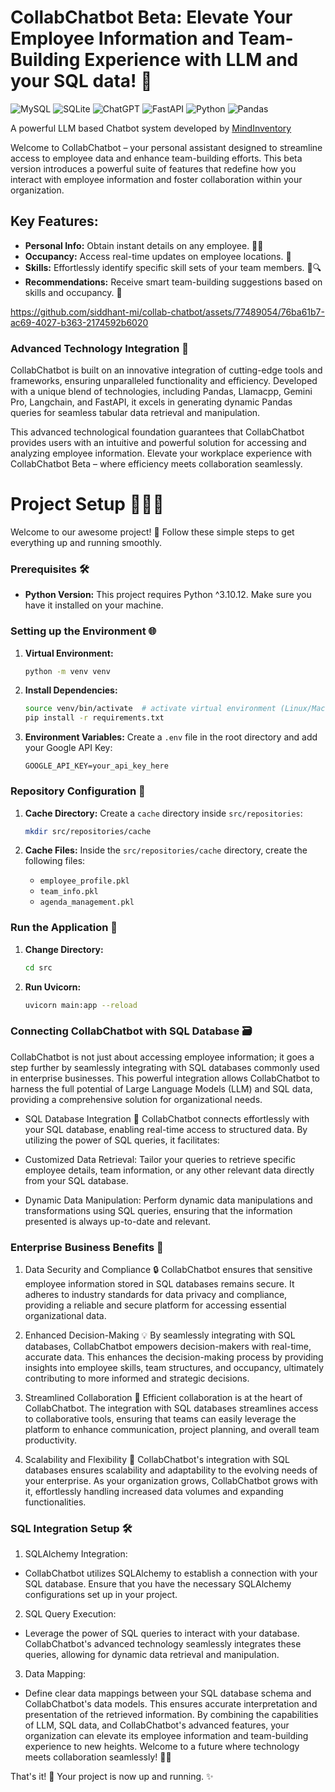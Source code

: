 # CollabChatbot Beta: Elevate Your Employee Information and Team-Building Experience with LLM and your SQL data! 🚀 

![MySQL](https://img.shields.io/badge/mysql-%2300f.svg?style=for-the-badge&logo=mysql&logoColor=white) ![SQLite](https://img.shields.io/badge/sqlite-%2307405e.svg?style=for-the-badge&logo=sqlite&logoColor=white) ![ChatGPT](https://img.shields.io/badge/chatGPT-74aa9c?style=for-the-badge&logo=openai&logoColor=white) ![FastAPI](https://img.shields.io/badge/FastAPI-005571?style=for-the-badge&logo=fastapi) ![Python](https://img.shields.io/badge/python-3670A0?style=for-the-badge&logo=python&logoColor=ffdd54) ![Pandas](https://img.shields.io/badge/pandas-%23150458.svg?style=for-the-badge&logo=pandas&logoColor=white)






A powerful LLM based Chatbot system developed by [MindInventory](https://mindinventory.com/)

Welcome to CollabChatbot – your personal assistant designed to streamline access to employee data and enhance team-building efforts. This beta version introduces a powerful suite of features that redefine how you interact with employee information and foster collaboration within your organization.

## Key Features:

- **Personal Info:** Obtain instant details on any employee. 🧑‍💼
- **Occupancy:** Access real-time updates on employee locations. 📍
- **Skills:** Effortlessly identify specific skill sets of your team members. 💼🔍
- **Recommendations:** Receive smart team-building suggestions based on skills and occupancy. 🤝

https://github.com/siddhant-mi/collab-chatbot/assets/77489054/76ba61b7-ac69-4027-b363-2174592b6020


### Advanced Technology Integration 🤖

CollabChatbot is built on an innovative integration of cutting-edge tools and frameworks, ensuring unparalleled functionality and efficiency. Developed with a unique blend of technologies, including Pandas, Llamacpp, Gemini Pro, Langchain, and FastAPI, it excels in generating dynamic Pandas queries for seamless tabular data retrieval and manipulation.

This advanced technological foundation guarantees that CollabChatbot provides users with an intuitive and powerful solution for accessing and analyzing employee information. Elevate your workplace experience with CollabChatbot Beta – where efficiency meets collaboration seamlessly. 

# Project Setup 👨‍💻🚀

Welcome to our awesome project! 🎉 Follow these simple steps to get everything up and running smoothly.

### Prerequisites 🛠️

- **Python Version:** This project requires Python ^3.10.12. Make sure you have it installed on your machine.

### Setting up the Environment 🌐

1. **Virtual Environment:**
    
    ```bash
    python -m venv venv
    ```
    
2. **Install Dependencies:**
    
    ```bash
    source venv/bin/activate  # activate virtual environment (Linux/Mac)
    pip install -r requirements.txt
    ```
    
3. **Environment Variables:**
Create a `.env` file in the root directory and add your Google API Key:
    
    ```
    GOOGLE_API_KEY=your_api_key_here
    ```
    

### Repository Configuration 📁

1. **Cache Directory:**
Create a `cache` directory inside `src/repositories`:
    
    ```bash
    mkdir src/repositories/cache
    ```
    
2. **Cache Files:**
Inside the `src/repositories/cache` directory, create the following files:
    - `employee_profile.pkl`
    - `team_info.pkl`
    - `agenda_management.pkl`

### Run the Application 🚀

1. **Change Directory:**
    
    ```bash
    cd src
    ```
    
2. **Run Uvicorn:**
    
    ```bash
    uvicorn main:app --reload
    ```

### Connecting CollabChatbot with SQL Database 🗃️

CollabChatbot is not just about accessing employee information; it goes a step further by seamlessly integrating with SQL databases commonly used in enterprise businesses. This powerful integration allows CollabChatbot to harness the full potential of Large Language Models (LLM) and SQL data, providing a comprehensive solution for organizational needs.

* SQL Database Integration 🔄
CollabChatbot connects effortlessly with your SQL database, enabling real-time access to structured data. By utilizing the power of SQL queries, it facilitates:

* Customized Data Retrieval: Tailor your queries to retrieve specific employee details, team information, or any other relevant data directly from your SQL database.

* Dynamic Data Manipulation: Perform dynamic data manipulations and transformations using SQL queries, ensuring that the information presented is always up-to-date and relevant.

### Enterprise Business Benefits 🏢

1. Data Security and Compliance 🔒
CollabChatbot ensures that sensitive employee information stored in SQL databases remains secure. It adheres to industry standards for data privacy and compliance, providing a reliable and secure platform for accessing essential organizational data.

2. Enhanced Decision-Making 💡
By seamlessly integrating with SQL databases, CollabChatbot empowers decision-makers with real-time, accurate data. This enhances the decision-making process by providing insights into employee skills, team structures, and occupancy, ultimately contributing to more informed and strategic decisions.

3. Streamlined Collaboration 👥
Efficient collaboration is at the heart of CollabChatbot. The integration with SQL databases streamlines access to collaborative tools, ensuring that teams can easily leverage the platform to enhance communication, project planning, and overall team productivity.

4. Scalability and Flexibility 🚀
CollabChatbot's integration with SQL databases ensures scalability and adaptability to the evolving needs of your enterprise. As your organization grows, CollabChatbot grows with it, effortlessly handling increased data volumes and expanding functionalities.

###  SQL Integration Setup 🛠️

1. SQLAlchemy Integration:

* CollabChatbot utilizes SQLAlchemy to establish a connection with your SQL database. Ensure that you have the necessary SQLAlchemy configurations set up in your project.

2. SQL Query Execution:

* Leverage the power of SQL queries to interact with your database. CollabChatbot's advanced technology seamlessly integrates these queries, allowing for dynamic data retrieval and manipulation.

3. Data Mapping:

* Define clear data mappings between your SQL database schema and CollabChatbot's data models. This ensures accurate interpretation and presentation of the retrieved information.
By combining the capabilities of LLM, SQL data, and CollabChatbot's advanced features, your organization can elevate its employee information and team-building experience to new heights. Welcome to a future where technology meets collaboration seamlessly! 🚀🌐

That's it! 🚀 Your project is now up and running. ✨
